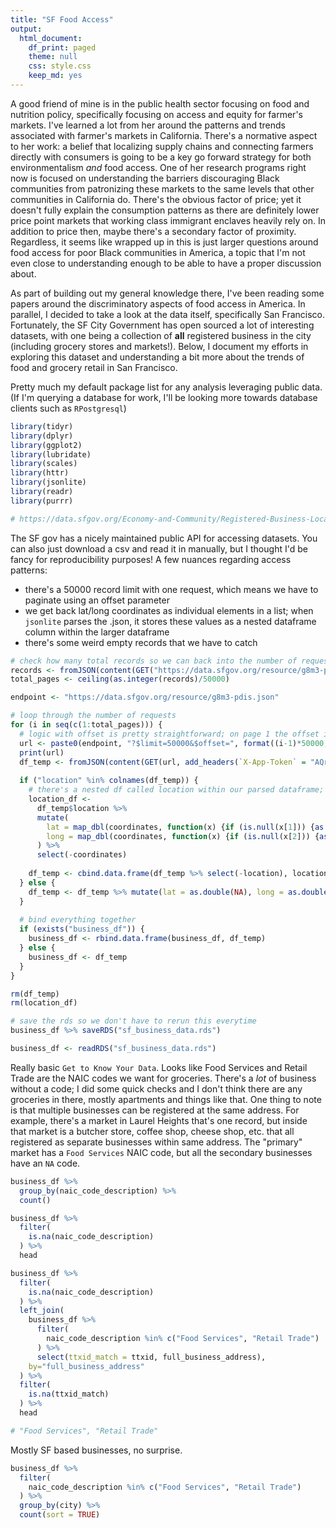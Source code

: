 ```yaml
---
title: "SF Food Access"
output:
  html_document:
    df_print: paged
    theme: null
    css: style.css
    keep_md: yes
---
```


A good friend of mine is in the public health sector focusing on food and nutrition policy, specifically focusing on access and equity for farmer's markets.  I've learned a lot from her around the patterns and trends associated with farmer's markets in California.  There's a normative aspect to her work: a belief that localizing supply chains and connecting farmers directly with consumers is going to be a key go forward strategy for both environmentalism _and_ food access. One of her research programs right now is focused on understanding the barriers discouraging Black communities from patronizing these markets to the same levels that other communities in California do.  There's the obvious factor of price; yet it doesn't fully explain the consumption patterns as there are definitely lower price point markets that working class immigrant enclaves heavily rely on.  In addition to price then, maybe there's a secondary factor of proximity.  Regardless, it seems like wrapped up in this is just larger questions around food access for poor Black communities in America, a topic that I'm not even close to understanding enough to be able to have a proper discussion about.  

As part of building out my general knowledge there, I've been reading some papers around the discriminatory aspects of food access in America.  In parallel, I decided to take a look at the data itself, specifically San Francisco.  Fortunately, the SF City Government has open sourced a lot of interesting datasets, with one being a collection of **all** registered business in the city (including grocery stores and markets!).  Below, I document my efforts in exploring this dataset and understanding a bit more about the trends of food and grocery retail in San Francisco.

Pretty much my default package list for any analysis leveraging public data.  (If I'm querying a database for work, I'll be looking more towards database clients such as `RPostgresql`)

```r
library(tidyr)
library(dplyr)
library(ggplot2)
library(lubridate)
library(scales)
library(httr)
library(jsonlite)
library(readr)
library(purrr)

# https://data.sfgov.org/Economy-and-Community/Registered-Business-Locations-San-Francisco/g8m3-pdis
```

The SF gov has a nicely maintained public API for accessing datasets.  You can also just download a csv and read it in manually, but I thought I'd be fancy for reproducibility purposes!  A few nuances regarding access patterns:

- there's a 50000 record limit with one request, which means we have to paginate using an offset parameter
- we get back lat/long coordinates as individual elements in a list; when `jsonlite` parses the .json, it stores these values as a nested dataframe column within the larger dataframe
- there's some weird empty records that we have to catch

```r
# check how many total records so we can back into the number of requests we have to make
records <- fromJSON(content(GET("https://data.sfgov.org/resource/g8m3-pdis.json?$select=count(ttxid)"), as="text"))[1,1]
total_pages <- ceiling(as.integer(records)/50000)

endpoint <- "https://data.sfgov.org/resource/g8m3-pdis.json"

# loop through the number of requests
for (i in seq(c(1:total_pages))) {
  # logic with offset is pretty straightforward; on page 1 the offset is 0, for page 2 we want our offset to start us at 50,001
  url <- paste0(endpoint, "?$limit=50000&$offset=", format((i-1)*50000, scientific = FALSE), "&$order=ttxid")
  print(url)
  df_temp <- fromJSON(content(GET(url, add_headers(`X-App-Token` = "AQrzpwEVnUYlmA22uZxnaqiVY")), as = "text"))
  
  if ("location" %in% colnames(df_temp)) {
    # there's a nested df called location within our parsed dataframe; one of the columns is a nested list-wise column called coordinates, contain lat/long as individual elements within a list
    location_df <- 
      df_temp$location %>%
      mutate(
        lat = map_dbl(coordinates, function(x) {if (is.null(x[1])) {as.double(NA)} else {x[1]}}),
        long = map_dbl(coordinates, function(x) {if (is.null(x[2])) {as.double(NA)} else {x[2]}})
      ) %>%
      select(-coordinates)
  
    df_temp <- cbind.data.frame(df_temp %>% select(-location), location_df)
  } else {
    df_temp <- df_temp %>% mutate(lat = as.double(NA), long = as.double(NA), type = as.character(NA))  
  }
  
  # bind everything together
  if (exists("business_df")) {
    business_df <- rbind.data.frame(business_df, df_temp)
  } else {
    business_df <- df_temp
  }
}

rm(df_temp)
rm(location_df)

# save the rds so we don't have to rerun this everytime
business_df %>% saveRDS("sf_business_data.rds")
```


```r
business_df <- readRDS("sf_business_data.rds")
```

Really basic `Get to Know Your Data`. Looks like Food Services and Retail Trade are the NAIC codes we want for groceries.  There's a _lot_ of business without a code; I did some quick checks and I don't think there are any groceries in there, mostly apartments and things like that.  One thing to note is that multiple businesses can be registered at the same address.  For example, there's a market in Laurel Heights that's one record, but inside that market is a butcher store, coffee shop, cheese shop, etc. that all registered as separate businesses within same address.  The "primary" market has a `Food Services` NAIC code, but all the secondary businesses have an `NA` code.

```r
business_df %>% 
  group_by(naic_code_description) %>%
  count()
```

<div data-pagedtable="false">
  <script data-pagedtable-source type="application/json">
{"columns":[{"label":["naic_code_description"],"name":[1],"type":["chr"],"align":["left"]},{"label":["n"],"name":[2],"type":["int"],"align":["right"]}],"data":[{"1":"Accommodations","2":"8180"},{"1":"Administrative and Support Services","2":"4228"},{"1":"Arts, Entertainment, and Recreation","2":"8316"},{"1":"Certain Services","2":"4494"},{"1":"Construction","2":"18268"},{"1":"Financial Services","2":"5259"},{"1":"Food Services","2":"13593"},{"1":"Information","2":"4989"},{"1":"Insurance","2":"869"},{"1":"Manufacturing","2":"2429"},{"1":"Multiple","2":"5447"},{"1":"Private Education and Health Services","2":"8564"},{"1":"Professional, Scientific, and Technical Services","2":"27547"},{"1":"Real Estate and Rental and Leasing Services","2":"26275"},{"1":"Retail Trade","2":"14610"},{"1":"Transportation and Warehousing","2":"6700"},{"1":"Utilities","2":"359"},{"1":"Wholesale Trade","2":"3893"},{"1":"NA","2":"96203"}],"options":{"columns":{"min":{},"max":[10]},"rows":{"min":[10],"max":[10]},"pages":{}}}
  </script>
</div>

```r
business_df %>% 
  filter(
    is.na(naic_code_description)
  ) %>% 
  head
```

<div data-pagedtable="false">
  <script data-pagedtable-source type="application/json">
{"columns":[{"label":[""],"name":["_rn_"],"type":[""],"align":["left"]},{"label":["ttxid"],"name":[1],"type":["chr"],"align":["left"]},{"label":["certificate_number"],"name":[2],"type":["chr"],"align":["left"]},{"label":["ownership_name"],"name":[3],"type":["chr"],"align":["left"]},{"label":["dba_name"],"name":[4],"type":["chr"],"align":["left"]},{"label":["full_business_address"],"name":[5],"type":["chr"],"align":["left"]},{"label":["city"],"name":[6],"type":["chr"],"align":["left"]},{"label":["state"],"name":[7],"type":["chr"],"align":["left"]},{"label":["business_zip"],"name":[8],"type":["chr"],"align":["left"]},{"label":["dba_start_date"],"name":[9],"type":["chr"],"align":["left"]},{"label":["location_start_date"],"name":[10],"type":["chr"],"align":["left"]},{"label":["mailing_address_1"],"name":[11],"type":["chr"],"align":["left"]},{"label":["mail_city"],"name":[12],"type":["chr"],"align":["left"]},{"label":["mail_zipcode"],"name":[13],"type":["chr"],"align":["left"]},{"label":["mail_state"],"name":[14],"type":["chr"],"align":["left"]},{"label":["naic_code"],"name":[15],"type":["chr"],"align":["left"]},{"label":["naic_code_description"],"name":[16],"type":["chr"],"align":["left"]},{"label":["parking_tax"],"name":[17],"type":["lgl"],"align":["right"]},{"label":["transient_occupancy_tax"],"name":[18],"type":["lgl"],"align":["right"]},{"label":["supervisor_district"],"name":[19],"type":["chr"],"align":["left"]},{"label":["neighborhoods_analysis_boundaries"],"name":[20],"type":["chr"],"align":["left"]},{"label":["location_end_date"],"name":[21],"type":["chr"],"align":["left"]},{"label":["dba_end_date"],"name":[22],"type":["chr"],"align":["left"]},{"label":["lic"],"name":[23],"type":["chr"],"align":["left"]},{"label":["lic_code_description"],"name":[24],"type":["chr"],"align":["left"]},{"label":["business_corridor"],"name":[25],"type":["chr"],"align":["left"]},{"label":["type"],"name":[26],"type":["chr"],"align":["left"]},{"label":["lat"],"name":[27],"type":["dbl"],"align":["right"]},{"label":["long"],"name":[28],"type":["dbl"],"align":["right"]}],"data":[{"1":"0000071-01-001","2":"0000071","3":"Tournahu George L","4":"Tournahu Arms","5":"1842 Jefferson St","6":"San Francisco","7":"CA","8":"94123","9":"1968-10-01T00:00:00.000","10":"1968-10-01T00:00:00.000","11":"2443 FILLMORE ST 271","12":"San Francisco","13":"94115","14":"CA","15":"NA","16":"NA","17":"FALSE","18":"FALSE","19":"NA","20":"NA","21":"2013-12-31T00:00:00.000","22":"NA","23":"NA","24":"NA","25":"NA","26":"Point","27":"-122.4430","28":"37.80473","_rn_":"1"},{"1":"0000071-02-001","2":"0000071","3":"Tournahu George L","4":"3301 Broderick Apartments","5":"3301 Broderick St","6":"San Francisco","7":"CA","8":"94123","9":"1968-10-01T00:00:00.000","10":"1988-05-01T00:00:00.000","11":"2443 FILLMORE ST 271","12":"San Francisco","13":"94115","14":"CA","15":"NA","16":"NA","17":"FALSE","18":"FALSE","19":"2","20":"Marina","21":"2013-12-31T00:00:00.000","22":"NA","23":"NA","24":"NA","25":"NA","26":"Point","27":"-122.4448","28":"37.80088","_rn_":"2"},{"1":"0000071-02-003","2":"0000071","3":"Tournahu George L","4":"3301 Broderick Apartments","5":"3301 Broderick St","6":"San Francisco","7":"CA","8":"94123","9":"1968-10-01T00:00:00.000","10":"1988-05-01T00:00:00.000","11":"2443 FILLMORE ST 271","12":"San Francisco","13":"94115","14":"CA","15":"NA","16":"NA","17":"FALSE","18":"FALSE","19":"2","20":"Marina","21":"2013-12-31T00:00:00.000","22":"NA","23":"NA","24":"NA","25":"NA","26":"Point","27":"-122.4448","28":"37.80088","_rn_":"3"},{"1":"0000071-03-001","2":"0000071","3":"Tournahu George L","4":"1840-42 Jefferson St","5":"1840 Jefferson St #42","6":"San Francisco","7":"CA","8":"94123","9":"1968-10-01T00:00:00.000","10":"1991-10-07T00:00:00.000","11":"2443 FILLMORE ST 271","12":"San Francisco","13":"94115","14":"CA","15":"NA","16":"NA","17":"TRUE","18":"FALSE","19":"NA","20":"NA","21":"NA","22":"NA","23":"NA","24":"NA","25":"NA","26":"Point","27":"-122.4428","28":"37.80476","_rn_":"4"},{"1":"0000086-01-001","2":"0000086","3":"Harry D Som Living Trust","4":"1601 Grant Apts","5":"1601 Grant Ave","6":"San Francisco","7":"CA","8":"94133","9":"1968-10-01T00:00:00.000","10":"1968-10-01T00:00:00.000","11":"NA","12":"NA","13":"NA","14":"NA","15":"NA","16":"NA","17":"FALSE","18":"FALSE","19":"3","20":"North Beach","21":"2016-06-30T00:00:00.000","22":"2016-06-30T00:00:00.000","23":"NA","24":"NA","25":"NA","26":"Point","27":"-122.4078","28":"37.80172","_rn_":"5"},{"1":"0000086-02-002","2":"0000086","3":"Harry D Som Living Trust","4":"1601 Grant Parking","5":"1601 Grant Ave","6":"San Francisco","7":"CA","8":"94133","9":"1968-10-01T00:00:00.000","10":"2013-01-01T00:00:00.000","11":"NA","12":"NA","13":"NA","14":"NA","15":"NA","16":"NA","17":"FALSE","18":"FALSE","19":"3","20":"North Beach","21":"2016-06-30T00:00:00.000","22":"2016-06-30T00:00:00.000","23":"NA","24":"NA","25":"NA","26":"Point","27":"-122.4078","28":"37.80172","_rn_":"6"}],"options":{"columns":{"min":{},"max":[10]},"rows":{"min":[10],"max":[10]},"pages":{}}}
  </script>
</div>

```r
business_df %>%
  filter(
    is.na(naic_code_description)
  ) %>%
  left_join(
    business_df %>%
      filter(
        naic_code_description %in% c("Food Services", "Retail Trade")
      ) %>%
      select(ttxid_match = ttxid, full_business_address),
    by="full_business_address"
  ) %>%
  filter(
    is.na(ttxid_match)
  ) %>% 
  head
```

<div data-pagedtable="false">
  <script data-pagedtable-source type="application/json">
{"columns":[{"label":[""],"name":["_rn_"],"type":[""],"align":["left"]},{"label":["ttxid"],"name":[1],"type":["chr"],"align":["left"]},{"label":["certificate_number"],"name":[2],"type":["chr"],"align":["left"]},{"label":["ownership_name"],"name":[3],"type":["chr"],"align":["left"]},{"label":["dba_name"],"name":[4],"type":["chr"],"align":["left"]},{"label":["full_business_address"],"name":[5],"type":["chr"],"align":["left"]},{"label":["city"],"name":[6],"type":["chr"],"align":["left"]},{"label":["state"],"name":[7],"type":["chr"],"align":["left"]},{"label":["business_zip"],"name":[8],"type":["chr"],"align":["left"]},{"label":["dba_start_date"],"name":[9],"type":["chr"],"align":["left"]},{"label":["location_start_date"],"name":[10],"type":["chr"],"align":["left"]},{"label":["mailing_address_1"],"name":[11],"type":["chr"],"align":["left"]},{"label":["mail_city"],"name":[12],"type":["chr"],"align":["left"]},{"label":["mail_zipcode"],"name":[13],"type":["chr"],"align":["left"]},{"label":["mail_state"],"name":[14],"type":["chr"],"align":["left"]},{"label":["naic_code"],"name":[15],"type":["chr"],"align":["left"]},{"label":["naic_code_description"],"name":[16],"type":["chr"],"align":["left"]},{"label":["parking_tax"],"name":[17],"type":["lgl"],"align":["right"]},{"label":["transient_occupancy_tax"],"name":[18],"type":["lgl"],"align":["right"]},{"label":["supervisor_district"],"name":[19],"type":["chr"],"align":["left"]},{"label":["neighborhoods_analysis_boundaries"],"name":[20],"type":["chr"],"align":["left"]},{"label":["location_end_date"],"name":[21],"type":["chr"],"align":["left"]},{"label":["dba_end_date"],"name":[22],"type":["chr"],"align":["left"]},{"label":["lic"],"name":[23],"type":["chr"],"align":["left"]},{"label":["lic_code_description"],"name":[24],"type":["chr"],"align":["left"]},{"label":["business_corridor"],"name":[25],"type":["chr"],"align":["left"]},{"label":["type"],"name":[26],"type":["chr"],"align":["left"]},{"label":["lat"],"name":[27],"type":["dbl"],"align":["right"]},{"label":["long"],"name":[28],"type":["dbl"],"align":["right"]},{"label":["ttxid_match"],"name":[29],"type":["chr"],"align":["left"]}],"data":[{"1":"0000071-01-001","2":"0000071","3":"Tournahu George L","4":"Tournahu Arms","5":"1842 Jefferson St","6":"San Francisco","7":"CA","8":"94123","9":"1968-10-01T00:00:00.000","10":"1968-10-01T00:00:00.000","11":"2443 FILLMORE ST 271","12":"San Francisco","13":"94115","14":"CA","15":"NA","16":"NA","17":"FALSE","18":"FALSE","19":"NA","20":"NA","21":"2013-12-31T00:00:00.000","22":"NA","23":"NA","24":"NA","25":"NA","26":"Point","27":"-122.4430","28":"37.80473","29":"NA","_rn_":"1"},{"1":"0000071-02-001","2":"0000071","3":"Tournahu George L","4":"3301 Broderick Apartments","5":"3301 Broderick St","6":"San Francisco","7":"CA","8":"94123","9":"1968-10-01T00:00:00.000","10":"1988-05-01T00:00:00.000","11":"2443 FILLMORE ST 271","12":"San Francisco","13":"94115","14":"CA","15":"NA","16":"NA","17":"FALSE","18":"FALSE","19":"2","20":"Marina","21":"2013-12-31T00:00:00.000","22":"NA","23":"NA","24":"NA","25":"NA","26":"Point","27":"-122.4448","28":"37.80088","29":"NA","_rn_":"2"},{"1":"0000071-02-003","2":"0000071","3":"Tournahu George L","4":"3301 Broderick Apartments","5":"3301 Broderick St","6":"San Francisco","7":"CA","8":"94123","9":"1968-10-01T00:00:00.000","10":"1988-05-01T00:00:00.000","11":"2443 FILLMORE ST 271","12":"San Francisco","13":"94115","14":"CA","15":"NA","16":"NA","17":"FALSE","18":"FALSE","19":"2","20":"Marina","21":"2013-12-31T00:00:00.000","22":"NA","23":"NA","24":"NA","25":"NA","26":"Point","27":"-122.4448","28":"37.80088","29":"NA","_rn_":"3"},{"1":"0000071-03-001","2":"0000071","3":"Tournahu George L","4":"1840-42 Jefferson St","5":"1840 Jefferson St #42","6":"San Francisco","7":"CA","8":"94123","9":"1968-10-01T00:00:00.000","10":"1991-10-07T00:00:00.000","11":"2443 FILLMORE ST 271","12":"San Francisco","13":"94115","14":"CA","15":"NA","16":"NA","17":"TRUE","18":"FALSE","19":"NA","20":"NA","21":"NA","22":"NA","23":"NA","24":"NA","25":"NA","26":"Point","27":"-122.4428","28":"37.80476","29":"NA","_rn_":"4"},{"1":"0000086-01-001","2":"0000086","3":"Harry D Som Living Trust","4":"1601 Grant Apts","5":"1601 Grant Ave","6":"San Francisco","7":"CA","8":"94133","9":"1968-10-01T00:00:00.000","10":"1968-10-01T00:00:00.000","11":"NA","12":"NA","13":"NA","14":"NA","15":"NA","16":"NA","17":"FALSE","18":"FALSE","19":"3","20":"North Beach","21":"2016-06-30T00:00:00.000","22":"2016-06-30T00:00:00.000","23":"NA","24":"NA","25":"NA","26":"Point","27":"-122.4078","28":"37.80172","29":"NA","_rn_":"5"},{"1":"0000086-02-002","2":"0000086","3":"Harry D Som Living Trust","4":"1601 Grant Parking","5":"1601 Grant Ave","6":"San Francisco","7":"CA","8":"94133","9":"1968-10-01T00:00:00.000","10":"2013-01-01T00:00:00.000","11":"NA","12":"NA","13":"NA","14":"NA","15":"NA","16":"NA","17":"FALSE","18":"FALSE","19":"3","20":"North Beach","21":"2016-06-30T00:00:00.000","22":"2016-06-30T00:00:00.000","23":"NA","24":"NA","25":"NA","26":"Point","27":"-122.4078","28":"37.80172","29":"NA","_rn_":"6"}],"options":{"columns":{"min":{},"max":[10]},"rows":{"min":[10],"max":[10]},"pages":{}}}
  </script>
</div>

```r
# "Food Services", "Retail Trade"
```

Mostly SF based businesses, no surprise.

```r
business_df %>%
  filter(
    naic_code_description %in% c("Food Services", "Retail Trade")
  ) %>%
  group_by(city) %>%
  count(sort = TRUE)
```

<div data-pagedtable="false">
  <script data-pagedtable-source type="application/json">
{"columns":[{"label":["city"],"name":[1],"type":["chr"],"align":["left"]},{"label":["n"],"name":[2],"type":["int"],"align":["right"]}],"data":[{"1":"San Francisco","2":"25865"},{"1":"Oakland","2":"157"},{"1":"San+francisco","2":"111"},{"1":"Daly City","2":"101"},{"1":"Sf","2":"73"},{"1":"South San Francisco","2":"52"},{"1":"San Jose","2":"51"},{"1":"S San Fran","2":"45"},{"1":"San Mateo","2":"37"},{"1":"Hayward","2":"36"},{"1":"Berkeley","2":"34"},{"1":"San Bruno","2":"34"},{"1":"Alameda","2":"33"},{"1":"Fremont","2":"30"},{"1":"San Leandro","2":"29"},{"1":"San Rafael","2":"28"},{"1":"Concord","2":"26"},{"1":"San Fransisco","2":"26"},{"1":"Pacifica","2":"25"},{"1":"Richmond","2":"24"},{"1":"New York","2":"23"},{"1":"Sacramento","2":"23"},{"1":"Burlingame","2":"21"},{"1":"San Franciso","2":"19"},{"1":"San Francsico","2":"19"},{"1":"Brisbane Q4068","2":"18"},{"1":"Palo Alto","2":"17"},{"1":"Petaluma","2":"17"},{"1":"Vallejo","2":"17"},{"1":"American Cyn","2":"16"},{"1":"Millbrae","2":"16"},{"1":"Santa Rosa","2":"16"},{"1":"Emeryville","2":"15"},{"1":"Mill Valley","2":"15"},{"1":"Santa Clara","2":"15"},{"1":"Los Angeles","2":"14"},{"1":"Sanfrancisco","2":"14"},{"1":"Sunnyvale","2":"14"},{"1":"Hercules","2":"13"},{"1":"San Diego","2":"13"},{"1":"Fairfield","2":"12"},{"1":"Pleasanton","2":"12"},{"1":"Redwood City","2":"12"},{"1":"San Carlos","2":"12"},{"1":"San Fransico","2":"12"},{"1":"San Pablo","2":"12"},{"1":"Seattle","2":"12"},{"1":"Walnut Creek","2":"12"},{"1":"Foster City","2":"11"},{"1":"Irvine","2":"11"},{"1":"Livermore","2":"11"},{"1":"San  Francisco","2":"11"},{"1":"San Fracisco","2":"11"},{"1":"Sausalito","2":"11"},{"1":"Belmont","2":"10"},{"1":"Brisbane","2":"10"},{"1":"Novato","2":"10"},{"1":"San Frnacisco","2":"10"},{"1":"Cupertino","2":"9"},{"1":"Half Moon Bay","2":"9"},{"1":"Mexico","2":"9"},{"1":"NA","2":"9"},{"1":"Albany","2":"8"},{"1":"Antioch","2":"8"},{"1":"Chicago","2":"8"},{"1":"Pinole","2":"8"},{"1":"Pittsburg","2":"8"},{"1":"Castro Valley","2":"7"},{"1":"Danville","2":"7"},{"1":"Dublin","2":"7"},{"1":"El Cerrito","2":"7"},{"1":"Hillsborough","2":"7"},{"1":"Napa","2":"7"},{"1":"Rancho Cordova","2":"7"},{"1":"San Francico","2":"7"},{"1":"Stockton","2":"7"},{"1":"Daly+city","2":"6"},{"1":"Fairfax","2":"6"},{"1":"Fresno","2":"6"},{"1":"Indianapolis","2":"6"},{"1":"Miami","2":"6"},{"1":"Orlando","2":"6"},{"1":"San Franicsco","2":"6"},{"1":"San Ramon","2":"6"},{"1":"Santa Monica","2":"6"},{"1":"Sonoma","2":"6"},{"1":"Boston","2":"5"},{"1":"Larkspur","2":"5"},{"1":"Las Vegas","2":"5"},{"1":"Mountain View","2":"5"},{"1":"Newark","2":"5"},{"1":"San Francicso","2":"5"},{"1":"San Lorenzo","2":"5"},{"1":"Santa Cruz","2":"5"},{"1":"Tiburon","2":"5"},{"1":"Tracy","2":"5"},{"1":"Baltimore","2":"4"},{"1":"Bay Point","2":"4"},{"1":"Benicia","2":"4"},{"1":"Dallas","2":"4"},{"1":"Denver","2":"4"},{"1":"Houston","2":"4"},{"1":"Long Beach","2":"4"},{"1":"Milpitas","2":"4"},{"1":"Moraga","2":"4"},{"1":"Pleasant Hill","2":"4"},{"1":"Portland","2":"4"},{"1":"Riverview","2":"4"},{"1":"Rohnert Park","2":"4"},{"1":"San Anselmo","2":"4"},{"1":"San Franisco","2":"4"},{"1":"Sebastopol","2":"4"},{"1":"Union City","2":"4"},{"1":"Washington","2":"4"},{"1":"Albuquerque","2":"3"},{"1":"Campbell","2":"3"},{"1":"City Of Industry","2":"3"},{"1":"Costa Mesa","2":"3"},{"1":"El Sobrante","2":"3"},{"1":"Field Level San Francisco","2":"3"},{"1":"Fountain Valley","2":"3"},{"1":"Framingham","2":"3"},{"1":"Hopkinton","2":"3"},{"1":"Lafayette","2":"3"},{"1":"Los Altos","2":"3"},{"1":"Minnetonka","2":"3"},{"1":"Monterey","2":"3"},{"1":"Nashville","2":"3"},{"1":"Pittsburgh","2":"3"},{"1":"Redmond","2":"3"},{"1":"San Fancisco","2":"3"},{"1":"San Francsco","2":"3"},{"1":"San Franscisco","2":"3"},{"1":"Santa Barbara","2":"3"},{"1":"Sec 314 San Francisco","2":"3"},{"1":"Sec 331 San Francisco","2":"3"},{"1":"Sioux Falls","2":"3"},{"1":"South+san+francisco","2":"3"},{"1":"The Colony","2":"3"},{"1":"Toledo","2":"3"},{"1":"Walnut+creek","2":"3"},{"1":"Woodland","2":"3"},{"1":"Alexandria","2":"2"},{"1":"Atlanta","2":"2"},{"1":"Auburn","2":"2"},{"1":"Austin","2":"2"},{"1":"Bakersfield","2":"2"},{"1":"Bedford","2":"2"},{"1":"Boca Raton","2":"2"},{"1":"Brentwood","2":"2"},{"1":"Ceres","2":"2"},{"1":"Cerritos","2":"2"},{"1":"Colma","2":"2"},{"1":"Columbus","2":"2"},{"1":"Corte Madera","2":"2"},{"1":"Culver City","2":"2"},{"1":"Davis","2":"2"},{"1":"Delaware","2":"2"},{"1":"Des Plaines","2":"2"},{"1":"El Granada","2":"2"},{"1":"Eugene","2":"2"},{"1":"Fairfiled","2":"2"},{"1":"Franklin","2":"2"},{"1":"Frederick","2":"2"},{"1":"Greenbrae","2":"2"},{"1":"Healdsburg","2":"2"},{"1":"Irving","2":"2"},{"1":"Joshua Tree","2":"2"},{"1":"Kentfield","2":"2"},{"1":"Lake Forest","2":"2"},{"1":"Lansdowne","2":"2"},{"1":"Lodi","2":"2"},{"1":"Madison","2":"2"},{"1":"Manteca","2":"2"},{"1":"Marlborough","2":"2"},{"1":"Martinez","2":"2"},{"1":"Memphis","2":"2"},{"1":"Menlo Park","2":"2"},{"1":"Milford","2":"2"},{"1":"Minneapolis","2":"2"},{"1":"Modesto","2":"2"},{"1":"Morgan Hill","2":"2"},{"1":"New+york","2":"2"},{"1":"Norcross","2":"2"},{"1":"Orinda","2":"2"},{"1":"Pacoima","2":"2"},{"1":"Palm Springs","2":"2"},{"1":"Paso Robles","2":"2"},{"1":"Patterson","2":"2"},{"1":"Penngrove","2":"2"},{"1":"Phoenix","2":"2"},{"1":"Roseville","2":"2"},{"1":"S. San Francisco","2":"2"},{"1":"San","2":"2"},{"1":"San Fran","2":"2"},{"1":"San Francisc","2":"2"},{"1":"San Franciscio","2":"2"},{"1":"San Francisco, Ca","2":"2"},{"1":"San+jose","2":"2"},{"1":"Sec 317 San Francisco","2":"2"},{"1":"Sn Francisco","2":"2"},{"1":"Soquel","2":"2"},{"1":"Tampa","2":"2"},{"1":"Temecula","2":"2"},{"1":"Tempe","2":"2"},{"1":"Troy","2":"2"},{"1":"Union+city","2":"2"},{"1":"Vacaville","2":"2"},{"1":"Valencia","2":"2"},{"1":"West Sacramento","2":"2"},{"1":"Woodland Hills","2":"2"},{"1":"94104","2":"1"},{"1":"94132","2":"1"},{"1":"Abbott Park","2":"1"},{"1":"Akron","2":"1"},{"1":"Aliso Viejo","2":"1"},{"1":"American Canyon","2":"1"},{"1":"Anahiem","2":"1"},{"1":"Arcata","2":"1"},{"1":"Arleta","2":"1"},{"1":"Arlington","2":"1"},{"1":"Astoria","2":"1"},{"1":"Basking Ridge","2":"1"},{"1":"Beaverton","2":"1"},{"1":"Bellevue","2":"1"},{"1":"Belomt","2":"1"},{"1":"Belvedere","2":"1"},{"1":"Berekeley","2":"1"},{"1":"Berkley","2":"1"},{"1":"Bethesda","2":"1"},{"1":"Beverly Hills","2":"1"},{"1":"Big Oak Flat","2":"1"},{"1":"Birmingham","2":"1"},{"1":"Blaine","2":"1"},{"1":"Bloomington","2":"1"},{"1":"Bluffton","2":"1"},{"1":"Boise","2":"1"},{"1":"Bolingbrook","2":"1"},{"1":"Branchburg","2":"1"},{"1":"Brandon","2":"1"},{"1":"Brea","2":"1"},{"1":"Brockton","2":"1"},{"1":"Buena Park","2":"1"},{"1":"Buffalo Grove","2":"1"},{"1":"Burbank","2":"1"},{"1":"Calabasas","2":"1"},{"1":"Carlsbad","2":"1"},{"1":"Carrollton","2":"1"},{"1":"Charlotte","2":"1"},{"1":"Chattanooga","2":"1"},{"1":"Chehalis","2":"1"},{"1":"Chico","2":"1"},{"1":"Cincinnati","2":"1"},{"1":"Clare","2":"1"},{"1":"Clearwater","2":"1"},{"1":"Club Level, San Francisco","2":"1"},{"1":"College Station","2":"1"},{"1":"Colton","2":"1"},{"1":"Commack","2":"1"},{"1":"Coralville","2":"1"},{"1":"Cortlandt Manor","2":"1"},{"1":"Costa+mesa","2":"1"},{"1":"Cotati","2":"1"},{"1":"Cranston","2":"1"},{"1":"Crockett","2":"1"},{"1":"Crozet","2":"1"},{"1":"Danbury","2":"1"},{"1":"Detroit","2":"1"},{"1":"Diamond Bar","2":"1"},{"1":"Dixon","2":"1"},{"1":"Dubuque","2":"1"},{"1":"Durham","2":"1"},{"1":"E Palo Alto","2":"1"},{"1":"East Palo Alto","2":"1"},{"1":"Eden Prairie","2":"1"},{"1":"El Cajon","2":"1"},{"1":"El Segundo","2":"1"},{"1":"El+cerrito","2":"1"},{"1":"El+segundo","2":"1"},{"1":"Ellicott City","2":"1"},{"1":"Elmhurst","2":"1"},{"1":"Englewood","2":"1"},{"1":"Exeter","2":"1"},{"1":"Fayetteville","2":"1"},{"1":"Felton","2":"1"},{"1":"Field Level, San Francisco","2":"1"},{"1":"Field Lvl Sect 109","2":"1"},{"1":"Folsom","2":"1"},{"1":"Foothill Ranch","2":"1"},{"1":"Foresthill","2":"1"},{"1":"Fortuna","2":"1"},{"1":"Foster+city","2":"1"},{"1":"Freeport","2":"1"},{"1":"Gaithersburg","2":"1"},{"1":"Genoa City","2":"1"},{"1":"Glen Ellen","2":"1"},{"1":"Gold River","2":"1"},{"1":"Goleta","2":"1"},{"1":"Goodview","2":"1"},{"1":"Grangeville","2":"1"},{"1":"Grass Valley","2":"1"},{"1":"Greensboro","2":"1"},{"1":"Greenville","2":"1"},{"1":"Greenwood","2":"1"},{"1":"Groveland","2":"1"},{"1":"Hauppauge","2":"1"},{"1":"Hebron","2":"1"},{"1":"Henrico","2":"1"},{"1":"Highland Park","2":"1"},{"1":"Hilmar","2":"1"},{"1":"Inglewood","2":"1"},{"1":"Jacksonville","2":"1"},{"1":"Kansas City","2":"1"},{"1":"Kearneysville","2":"1"},{"1":"King Of Prussia","2":"1"},{"1":"Knoxville","2":"1"},{"1":"La Jolla","2":"1"},{"1":"La Verne","2":"1"},{"1":"Laguna Beach","2":"1"},{"1":"Lake Elsinore","2":"1"},{"1":"Lake Oswego","2":"1"},{"1":"Lancaster","2":"1"},{"1":"Laytonville","2":"1"},{"1":"Lees Summit","2":"1"},{"1":"Leesburg","2":"1"},{"1":"Level Sec 317 San Francisco","2":"1"},{"1":"Level Sec 331 San Francisco","2":"1"},{"1":"Level Sect 311 San Francisco","2":"1"},{"1":"Levi Landing San Francisco","2":"1"},{"1":"Liberty Lake","2":"1"},{"1":"Lighthouse Point","2":"1"},{"1":"Linden","2":"1"},{"1":"Lisle","2":"1"},{"1":"Little Rock","2":"1"},{"1":"Lombard","2":"1"},{"1":"Los+altos","2":"1"},{"1":"Louisville","2":"1"},{"1":"Lower Cent Fd San Francisco","2":"1"},{"1":"Lynnwood","2":"1"},{"1":"Malvern","2":"1"},{"1":"Manhattan Beach","2":"1"},{"1":"Marina","2":"1"},{"1":"Marshall","2":"1"},{"1":"Marysville","2":"1"},{"1":"Mayfield Hts","2":"1"},{"1":"Mayville","2":"1"},{"1":"Mechanicsburg","2":"1"},{"1":"Melville","2":"1"},{"1":"Mendota","2":"1"},{"1":"Miami Lakes","2":"1"},{"1":"Mill+valley","2":"1"},{"1":"Mission Viejo","2":"1"},{"1":"Monnetonka","2":"1"},{"1":"Montara","2":"1"},{"1":"Moorestown","2":"1"},{"1":"Morgan+hill","2":"1"},{"1":"Moss Beach","2":"1"},{"1":"Mount Prospect","2":"1"},{"1":"Mtn House","2":"1"},{"1":"Murrieta","2":"1"},{"1":"Murrysville","2":"1"},{"1":"Naperville","2":"1"},{"1":"Natick","2":"1"},{"1":"New Kensington","2":"1"},{"1":"North Attleboro","2":"1"},{"1":"North Canton","2":"1"},{"1":"North Charleston","2":"1"},{"1":"North Hollywood","2":"1"},{"1":"Oakley","2":"1"},{"1":"Ogden","2":"1"},{"1":"Omaha","2":"1"},{"1":"Orange","2":"1"},{"1":"Oskaloosa","2":"1"},{"1":"Overland Park","2":"1"},{"1":"Owings Mills","2":"1"},{"1":"Pacheco","2":"1"},{"1":"Pacific Grove","2":"1"},{"1":"Paoli","2":"1"},{"1":"Parker","2":"1"},{"1":"Peachtree Corners","2":"1"},{"1":"Pembroke Pines","2":"1"},{"1":"Philo","2":"1"},{"1":"Phoneix","2":"1"},{"1":"Piedmont","2":"1"},{"1":"Placerville","2":"1"},{"1":"Plano","2":"1"},{"1":"Plymouth","2":"1"},{"1":"Ponte Vedra Beach","2":"1"},{"1":"Portage","2":"1"},{"1":"Portola+valley","2":"1"},{"1":"Poulsbo","2":"1"},{"1":"Prescott","2":"1"},{"1":"Prineville","2":"1"},{"1":"Ramona","2":"1"},{"1":"Rancho Dominguez","2":"1"},{"1":"Rancho Mirage","2":"1"},{"1":"Randolph","2":"1"},{"1":"Redding","2":"1"},{"1":"Reno","2":"1"},{"1":"Research Triangle Park","2":"1"},{"1":"Ridgeland","2":"1"},{"1":"Rm 232 San Francisco","2":"1"},{"1":"Rm 3210, San Francisco","2":"1"},{"1":"Rm 3220, San Francisco","2":"1"},{"1":"Rm 3222, San Francisco","2":"1"},{"1":"Rm 4.21.02 San Francisco","2":"1"},{"1":"Roanoke","2":"1"},{"1":"Rochester","2":"1"},{"1":"Room 2130, San Francisco","2":"1"},{"1":"Rumsey","2":"1"},{"1":"S S Franisco","2":"1"},{"1":"S San Francisco","2":"1"},{"1":"Sa Francisco","2":"1"},{"1":"Saint Helena","2":"1"},{"1":"Saint Paul","2":"1"},{"1":"Salem","2":"1"},{"1":"Salinas","2":"1"},{"1":"Salt Lake City","2":"1"},{"1":"San Clemente","2":"1"},{"1":"San Farancisco","2":"1"},{"1":"San Fernando","2":"1"},{"1":"San Ffrancisco","2":"1"},{"1":"San Fraancisco","2":"1"},{"1":"San Fracnisco","2":"1"},{"1":"San Framcisco","2":"1"},{"1":"San Franccisco","2":"1"},{"1":"San Francicsco","2":"1"},{"1":"San Franciisco","2":"1"},{"1":"San Francis","2":"1"},{"1":"San Francisc0","2":"1"},{"1":"San Francisca","2":"1"},{"1":"San Franciscco","2":"1"},{"1":"San Franciscfo","2":"1"},{"1":"San Francisci","2":"1"},{"1":"San Francisco,","2":"1"},{"1":"San Francisco, California","2":"1"},{"1":"San Franciscoq","2":"1"},{"1":"San Francisoc","2":"1"},{"1":"San Francissco","2":"1"},{"1":"San Francsisco","2":"1"},{"1":"San Franncisco","2":"1"},{"1":"San Franscisoc","2":"1"},{"1":"San Fransicso","2":"1"},{"1":"San Frascisco","2":"1"},{"1":"San Frncisco","2":"1"},{"1":"San Mate","2":"1"},{"1":"San Rancisco","2":"1"},{"1":"San+fracisco","2":"1"},{"1":"San+francsico","2":"1"},{"1":"San+franscisco","2":"1"},{"1":"San+leandro","2":"1"},{"1":"San+pablo","2":"1"},{"1":"San+rafael","2":"1"},{"1":"Sandy","2":"1"},{"1":"Sanfrancisoc","2":"1"},{"1":"Sanfransico","2":"1"},{"1":"Sanit Louis","2":"1"},{"1":"Santa Ana","2":"1"},{"1":"Santa Clarita","2":"1"},{"1":"Santa+rosa","2":"1"},{"1":"Sapulpa","2":"1"},{"1":"Sausalto","2":"1"},{"1":"Scotts Valley","2":"1"},{"1":"Seabrook","2":"1"},{"1":"Sec 144, San Francisco","2":"1"},{"1":"Sec 228 San Francisco","2":"1"},{"1":"Sec 232 San Francisco","2":"1"},{"1":"Sec 310 San Francisco","2":"1"},{"1":"Sec 319 San Francisco","2":"1"},{"1":"Sec 320 Rm 5319 San Francisco","2":"1"},{"1":"Sec 324 San Francisco","2":"1"},{"1":"Sec 325 San Francisco","2":"1"},{"1":"Seminole","2":"1"},{"1":"Simi Valley","2":"1"},{"1":"So San Francisco","2":"1"},{"1":"South Jordan","2":"1"},{"1":"South Lake Tahoe","2":"1"},{"1":"South Sa. Francisco","2":"1"},{"1":"South Sanfrancisco","2":"1"},{"1":"Spartanburg","2":"1"},{"1":"Spring Valley","2":"1"},{"1":"St Cloud","2":"1"},{"1":"St Louis","2":"1"},{"1":"St. Louis","2":"1"},{"1":"Stamford","2":"1"},{"1":"Sterling","2":"1"},{"1":"Sterling Heights","2":"1"},{"1":"Stoddard","2":"1"},{"1":"Studio City","2":"1"},{"1":"Sunol","2":"1"},{"1":"T3 Sfo San Francisco","2":"1"},{"1":"Tacoma","2":"1"},{"1":"Torrance","2":"1"},{"1":"Towson","2":"1"},{"1":"Trevose","2":"1"},{"1":"Tucson","2":"1"},{"1":"Utica","2":"1"},{"1":"Valhalla","2":"1"},{"1":"Vancouver, Bc V6a 1e1 Canada","2":"1"},{"1":"Venice","2":"1"},{"1":"Vernon","2":"1"},{"1":"Vienna","2":"1"},{"1":"Vista","2":"1"},{"1":"W Hollywood","2":"1"},{"1":"Wallingford","2":"1"},{"1":"Warsaw","2":"1"},{"1":"Waukegan","2":"1"},{"1":"Wayland","2":"1"},{"1":"West+hollywood","2":"1"},{"1":"Westbrook","2":"1"},{"1":"Westchester","2":"1"},{"1":"Westchster","2":"1"},{"1":"Westlake","2":"1"},{"1":"Williams Bay","2":"1"},{"1":"Williamsport","2":"1"},{"1":"Williston","2":"1"},{"1":"Windsor","2":"1"}],"options":{"columns":{"min":{},"max":[10]},"rows":{"min":[10],"max":[10]},"pages":{}}}
  </script>
</div>

